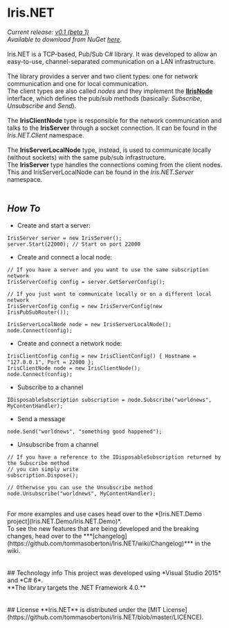 # Iris.NET
*Current release: [v0.1 (beta 1)](https://github.com/tommasobertoni/Iris.NET/releases/latest)*<br>
*Available to download from NuGet [here](https://www.nuget.org/packages/Iris.NET).*
<br><br>
Iris.NET is a TCP-based, Pub/Sub C# library. It was developed to allow an easy-to-use, channel-separated communication on a LAN infrastructure.
<br><br>
The library provides a server and two client types: one for network communication and one for local communication.
<br>
The client types are also called *nodes* and they implement the [**IIrisNode**](/Iris.NET/Iris.NET.Common/Nodes/IIrisNode.cs) interface, which defines the pub/sub methods (basically: *Subscribe*, *Unsubscribe* and *Send*).
<br><br>
The **IrisClientNode** type is responsible for the network communication and talks to the **IrisServer** through a socket connection. It can be found in the *Iris.NET.Client* namespace.
<br><br>
The **IrisServerLocalNode** type, instead, is used to communicate locally (without sockets) with the same pub/sub infrastructure.
<br>
The **IrisServer** type handles the connections coming from the client nodes. This and IrisServerLocalNode can be found in the *Iris.NET.Server* namespace.
<br><br>
## *How To*
- Create and start a server:<br>
```
IrisServer server = new IrisServer();
server.Start(22000); // Start on port 22000
```
- Create and connect a local node:<br>
```
// If you have a server and you want to use the same subscription network
IrisServerConfig config = server.GetServerConfig();
```
```
// If you just want to communicate locally or on a different local network
IrisServerConfig config = new IrisServerConfig(new IrisPubSubRouter());
```
```
IrisServerLocalNode node = new IrisServerLocalNode();
node.Connect(config);
```
- Create and connect a network node:<br>
```
IrisClientConfig config = new IrisClientConfig() { Hostname = "127.0.0.1", Port = 22000 };
IrisClientNode node = new IrisClientNode();
node.Connect(config);
```
- Subscribe to a channel
```
IDisposableSubscription subscription = node.Subscribe("worldnews", MyContentHandler);
```
- Send a message
```
node.Send("worldnews", "something good happened");
```
- Unsubscribe from a channel<br>
```
// If you have a reference to the IDisposableSubscription returned by the Subscribe method
// you can simply write
subscription.Dispose();
```
```
// Otherwise you can use the Unsubscribe method
node.Unsubscribe("worldnews", MyContentHandler);
```
<br>
For more examples and use cases head over to the *[Iris.NET.Demo project](Iris.NET.Demo/Iris.NET.Demo)*.
<br>
To see the new features that are being developed and the breaking changes, head over to the ***[changelog](https://github.com/tommasobertoni/Iris.NET/wiki/Changelog)*** in the wiki.
<br><br><br>
## Technology info
This project was developed using *Visual Studio 2015* and *C# 6*.<br>
**The library targets the .NET Framework 4.0.**
<br><br><br>
## License
**Iris.NET** is distributed under the [MIT License](https://github.com/tommasobertoni/Iris.NET/blob/master/LICENCE).
